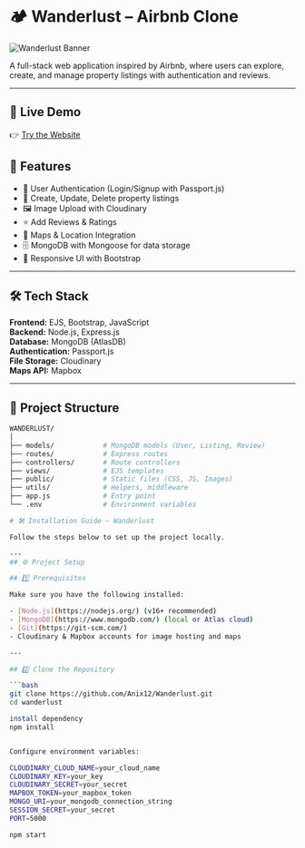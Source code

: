 # 🏕️ Wanderlust – Airbnb Clone
  
![Wanderlust Banner](https://img.shields.io/badge/Aniket%20Adhav-wanderlust-blueviolet?style=for-the-badge&logo=react)
  
A full-stack web application inspired by Airbnb, where users can explore, create, and manage property listings with authentication and reviews.  
  
---   
  
## 🚀 Live Demo  
👉 [Try the Website](https://url-shortner-ochre-phi.vercel.app/)   
    
## 🚀 Features  
  
- 🔐 User Authentication (Login/Signup with Passport.js)  
- 🏡 Create, Update, Delete property listings  
- 🖼️ Image Upload with Cloudinary  
- ⭐ Add Reviews & Ratings  
- 📍 Maps & Location Integration  
- 🗄️ MongoDB with Mongoose for data storage  
- 🎨 Responsive UI with Bootstrap  

---
  
## 🛠️ Tech Stack  
  
**Frontend:** EJS, Bootstrap, JavaScript  
**Backend:** Node.js, Express.js  
**Database:** MongoDB (AtlasDB)  
**Authentication:** Passport.js  
**File Storage:** Cloudinary  
**Maps API:** Mapbox  

---

## 📂 Project Structure

```bash
WANDERLUST/
│
├── models/            # MongoDB models (User, Listing, Review)
├── routes/            # Express routes
├── controllers/       # Route controllers
├── views/             # EJS templates
├── public/            # Static files (CSS, JS, Images)
├── utils/             # Helpers, middleware
├── app.js             # Entry point
└── .env               # Environment variables

# 🛠️ Installation Guide – Wanderlust

Follow the steps below to set up the project locally.

---
## ⚙️ Project Setup

## 1️⃣ Prerequisites  

Make sure you have the following installed:  

- [Node.js](https://nodejs.org/) (v16+ recommended)  
- [MongoDB](https://www.mongodb.com/) (local or Atlas cloud)  
- [Git](https://git-scm.com/)  
- Cloudinary & Mapbox accounts for image hosting and maps  

---  

## 2️⃣ Clone the Repository  

```bash
git clone https://github.com/Anix12/Wanderlust.git
cd wanderlust

install dependency  
npm install  


Configure environment variables:  

CLOUDINARY_CLOUD_NAME=your_cloud_name  
CLOUDINARY_KEY=your_key  
CLOUDINARY_SECRET=your_secret  
MAPBOX_TOKEN=your_mapbox_token  
MONGO_URI=your_mongodb_connection_string  
SESSION_SECRET=your_secret    
PORT=5000

npm start
